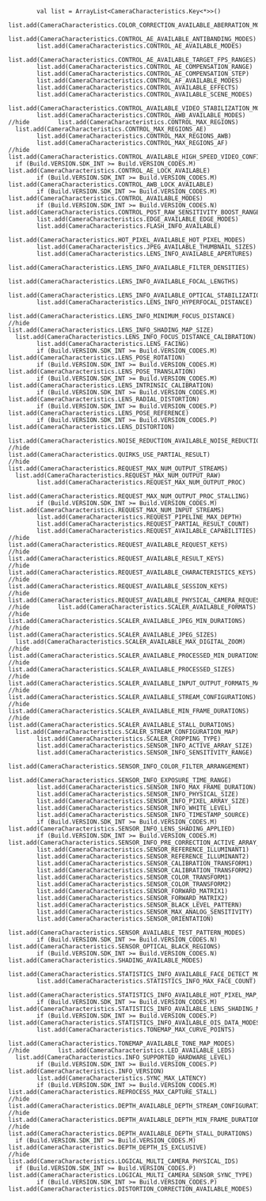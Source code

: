 ﻿            val list = ArrayList<CameraCharacteristics.Key<*>>()  
            list.add(CameraCharacteristics.COLOR_CORRECTION_AVAILABLE_ABERRATION_MODES)  
            list.add(CameraCharacteristics.CONTROL_AE_AVAILABLE_ANTIBANDING_MODES)  
            list.add(CameraCharacteristics.CONTROL_AE_AVAILABLE_MODES)  
            list.add(CameraCharacteristics.CONTROL_AE_AVAILABLE_TARGET_FPS_RANGES)  
            list.add(CameraCharacteristics.CONTROL_AE_COMPENSATION_RANGE)  
            list.add(CameraCharacteristics.CONTROL_AE_COMPENSATION_STEP)  
            list.add(CameraCharacteristics.CONTROL_AF_AVAILABLE_MODES)  
            list.add(CameraCharacteristics.CONTROL_AVAILABLE_EFFECTS)  
            list.add(CameraCharacteristics.CONTROL_AVAILABLE_SCENE_MODES)  
            list.add(CameraCharacteristics.CONTROL_AVAILABLE_VIDEO_STABILIZATION_MODES)  
            list.add(CameraCharacteristics.CONTROL_AWB_AVAILABLE_MODES)  
    //hide        list.add(CameraCharacteristics.CONTROL_MAX_REGIONS)  
      list.add(CameraCharacteristics.CONTROL_MAX_REGIONS_AE)  
            list.add(CameraCharacteristics.CONTROL_MAX_REGIONS_AWB)  
            list.add(CameraCharacteristics.CONTROL_MAX_REGIONS_AF)  
    //hide        list.add(CameraCharacteristics.CONTROL_AVAILABLE_HIGH_SPEED_VIDEO_CONFIGURATIONS)  
      if (Build.VERSION.SDK_INT >= Build.VERSION_CODES.M) list.add(CameraCharacteristics.CONTROL_AE_LOCK_AVAILABLE)  
            if (Build.VERSION.SDK_INT >= Build.VERSION_CODES.M) list.add(CameraCharacteristics.CONTROL_AWB_LOCK_AVAILABLE)  
            if (Build.VERSION.SDK_INT >= Build.VERSION_CODES.M) list.add(CameraCharacteristics.CONTROL_AVAILABLE_MODES)  
            if (Build.VERSION.SDK_INT >= Build.VERSION_CODES.N) list.add(CameraCharacteristics.CONTROL_POST_RAW_SENSITIVITY_BOOST_RANGE)  
            list.add(CameraCharacteristics.EDGE_AVAILABLE_EDGE_MODES)  
            list.add(CameraCharacteristics.FLASH_INFO_AVAILABLE)  
            list.add(CameraCharacteristics.HOT_PIXEL_AVAILABLE_HOT_PIXEL_MODES)  
            list.add(CameraCharacteristics.JPEG_AVAILABLE_THUMBNAIL_SIZES)  
            list.add(CameraCharacteristics.LENS_INFO_AVAILABLE_APERTURES)  
            list.add(CameraCharacteristics.LENS_INFO_AVAILABLE_FILTER_DENSITIES)  
            list.add(CameraCharacteristics.LENS_INFO_AVAILABLE_FOCAL_LENGTHS)  
            list.add(CameraCharacteristics.LENS_INFO_AVAILABLE_OPTICAL_STABILIZATION)  
            list.add(CameraCharacteristics.LENS_INFO_HYPERFOCAL_DISTANCE)  
            list.add(CameraCharacteristics.LENS_INFO_MINIMUM_FOCUS_DISTANCE)  
    //hide        list.add(CameraCharacteristics.LENS_INFO_SHADING_MAP_SIZE)  
      list.add(CameraCharacteristics.LENS_INFO_FOCUS_DISTANCE_CALIBRATION)  
            list.add(CameraCharacteristics.LENS_FACING)  
            if (Build.VERSION.SDK_INT >= Build.VERSION_CODES.M) list.add(CameraCharacteristics.LENS_POSE_ROTATION)  
            if (Build.VERSION.SDK_INT >= Build.VERSION_CODES.M) list.add(CameraCharacteristics.LENS_POSE_TRANSLATION)  
            if (Build.VERSION.SDK_INT >= Build.VERSION_CODES.M) list.add(CameraCharacteristics.LENS_INTRINSIC_CALIBRATION)  
            if (Build.VERSION.SDK_INT >= Build.VERSION_CODES.M) list.add(CameraCharacteristics.LENS_RADIAL_DISTORTION)  
            if (Build.VERSION.SDK_INT >= Build.VERSION_CODES.P) list.add(CameraCharacteristics.LENS_POSE_REFERENCE)  
            if (Build.VERSION.SDK_INT >= Build.VERSION_CODES.P) list.add(CameraCharacteristics.LENS_DISTORTION)  
            list.add(CameraCharacteristics.NOISE_REDUCTION_AVAILABLE_NOISE_REDUCTION_MODES)  
    //hide        list.add(CameraCharacteristics.QUIRKS_USE_PARTIAL_RESULT)  
    //hide        list.add(CameraCharacteristics.REQUEST_MAX_NUM_OUTPUT_STREAMS)  
      list.add(CameraCharacteristics.REQUEST_MAX_NUM_OUTPUT_RAW)  
            list.add(CameraCharacteristics.REQUEST_MAX_NUM_OUTPUT_PROC)  
            list.add(CameraCharacteristics.REQUEST_MAX_NUM_OUTPUT_PROC_STALLING)  
            if (Build.VERSION.SDK_INT >= Build.VERSION_CODES.M) list.add(CameraCharacteristics.REQUEST_MAX_NUM_INPUT_STREAMS)  
            list.add(CameraCharacteristics.REQUEST_PIPELINE_MAX_DEPTH)  
            list.add(CameraCharacteristics.REQUEST_PARTIAL_RESULT_COUNT)  
            list.add(CameraCharacteristics.REQUEST_AVAILABLE_CAPABILITIES)  
    //hide        list.add(CameraCharacteristics.REQUEST_AVAILABLE_REQUEST_KEYS)  
    //hide        list.add(CameraCharacteristics.REQUEST_AVAILABLE_RESULT_KEYS)  
    //hide        list.add(CameraCharacteristics.REQUEST_AVAILABLE_CHARACTERISTICS_KEYS)  
    //hide        list.add(CameraCharacteristics.REQUEST_AVAILABLE_SESSION_KEYS)  
    //hide        list.add(CameraCharacteristics.REQUEST_AVAILABLE_PHYSICAL_CAMERA_REQUEST_KEYS)  
    //hide        list.add(CameraCharacteristics.SCALER_AVAILABLE_FORMATS)  
    //hide        list.add(CameraCharacteristics.SCALER_AVAILABLE_JPEG_MIN_DURATIONS)  
    //hide        list.add(CameraCharacteristics.SCALER_AVAILABLE_JPEG_SIZES)  
      list.add(CameraCharacteristics.SCALER_AVAILABLE_MAX_DIGITAL_ZOOM)  
    //hide       list.add(CameraCharacteristics.SCALER_AVAILABLE_PROCESSED_MIN_DURATIONS)  
    //hide       list.add(CameraCharacteristics.SCALER_AVAILABLE_PROCESSED_SIZES)  
    //hide       list.add(CameraCharacteristics.SCALER_AVAILABLE_INPUT_OUTPUT_FORMATS_MAP)  
    //hide       list.add(CameraCharacteristics.SCALER_AVAILABLE_STREAM_CONFIGURATIONS)  
    //hide       list.add(CameraCharacteristics.SCALER_AVAILABLE_MIN_FRAME_DURATIONS)  
    //hide       list.add(CameraCharacteristics.SCALER_AVAILABLE_STALL_DURATIONS)  
      list.add(CameraCharacteristics.SCALER_STREAM_CONFIGURATION_MAP)  
            list.add(CameraCharacteristics.SCALER_CROPPING_TYPE)  
            list.add(CameraCharacteristics.SENSOR_INFO_ACTIVE_ARRAY_SIZE)  
            list.add(CameraCharacteristics.SENSOR_INFO_SENSITIVITY_RANGE)  
            list.add(CameraCharacteristics.SENSOR_INFO_COLOR_FILTER_ARRANGEMENT)  
            list.add(CameraCharacteristics.SENSOR_INFO_EXPOSURE_TIME_RANGE)  
            list.add(CameraCharacteristics.SENSOR_INFO_MAX_FRAME_DURATION)  
            list.add(CameraCharacteristics.SENSOR_INFO_PHYSICAL_SIZE)  
            list.add(CameraCharacteristics.SENSOR_INFO_PIXEL_ARRAY_SIZE)  
            list.add(CameraCharacteristics.SENSOR_INFO_WHITE_LEVEL)  
            list.add(CameraCharacteristics.SENSOR_INFO_TIMESTAMP_SOURCE)  
            if (Build.VERSION.SDK_INT >= Build.VERSION_CODES.M) list.add(CameraCharacteristics.SENSOR_INFO_LENS_SHADING_APPLIED)  
            if (Build.VERSION.SDK_INT >= Build.VERSION_CODES.M) list.add(CameraCharacteristics.SENSOR_INFO_PRE_CORRECTION_ACTIVE_ARRAY_SIZE)  
            list.add(CameraCharacteristics.SENSOR_REFERENCE_ILLUMINANT1)  
            list.add(CameraCharacteristics.SENSOR_REFERENCE_ILLUMINANT2)  
            list.add(CameraCharacteristics.SENSOR_CALIBRATION_TRANSFORM1)  
            list.add(CameraCharacteristics.SENSOR_CALIBRATION_TRANSFORM2)  
            list.add(CameraCharacteristics.SENSOR_COLOR_TRANSFORM1)  
            list.add(CameraCharacteristics.SENSOR_COLOR_TRANSFORM2)  
            list.add(CameraCharacteristics.SENSOR_FORWARD_MATRIX1)  
            list.add(CameraCharacteristics.SENSOR_FORWARD_MATRIX2)  
            list.add(CameraCharacteristics.SENSOR_BLACK_LEVEL_PATTERN)  
            list.add(CameraCharacteristics.SENSOR_MAX_ANALOG_SENSITIVITY)  
            list.add(CameraCharacteristics.SENSOR_ORIENTATION)  
            list.add(CameraCharacteristics.SENSOR_AVAILABLE_TEST_PATTERN_MODES)  
            if (Build.VERSION.SDK_INT >= Build.VERSION_CODES.N) list.add(CameraCharacteristics.SENSOR_OPTICAL_BLACK_REGIONS)  
            if (Build.VERSION.SDK_INT >= Build.VERSION_CODES.N) list.add(CameraCharacteristics.SHADING_AVAILABLE_MODES)  
            list.add(CameraCharacteristics.STATISTICS_INFO_AVAILABLE_FACE_DETECT_MODES)  
            list.add(CameraCharacteristics.STATISTICS_INFO_MAX_FACE_COUNT)  
            list.add(CameraCharacteristics.STATISTICS_INFO_AVAILABLE_HOT_PIXEL_MAP_MODES)  
            if (Build.VERSION.SDK_INT >= Build.VERSION_CODES.M) list.add(CameraCharacteristics.STATISTICS_INFO_AVAILABLE_LENS_SHADING_MAP_MODES)  
            if (Build.VERSION.SDK_INT >= Build.VERSION_CODES.P) list.add(CameraCharacteristics.STATISTICS_INFO_AVAILABLE_OIS_DATA_MODES)  
            list.add(CameraCharacteristics.TONEMAP_MAX_CURVE_POINTS)  
            list.add(CameraCharacteristics.TONEMAP_AVAILABLE_TONE_MAP_MODES)  
    //hide        list.add(CameraCharacteristics.LED_AVAILABLE_LEDS)  
      list.add(CameraCharacteristics.INFO_SUPPORTED_HARDWARE_LEVEL)  
            if (Build.VERSION.SDK_INT >= Build.VERSION_CODES.P) list.add(CameraCharacteristics.INFO_VERSION)  
            list.add(CameraCharacteristics.SYNC_MAX_LATENCY)  
            if (Build.VERSION.SDK_INT >= Build.VERSION_CODES.M) list.add(CameraCharacteristics.REPROCESS_MAX_CAPTURE_STALL)  
    //hide        list.add(CameraCharacteristics.DEPTH_AVAILABLE_DEPTH_STREAM_CONFIGURATIONS)  
    //hide        list.add(CameraCharacteristics.DEPTH_AVAILABLE_DEPTH_MIN_FRAME_DURATIONS)  
    //hide        list.add(CameraCharacteristics.DEPTH_AVAILABLE_DEPTH_STALL_DURATIONS)  
      if (Build.VERSION.SDK_INT >= Build.VERSION_CODES.M) list.add(CameraCharacteristics.DEPTH_DEPTH_IS_EXCLUSIVE)  
    //hide        list.add(CameraCharacteristics.LOGICAL_MULTI_CAMERA_PHYSICAL_IDS)  
      if (Build.VERSION.SDK_INT >= Build.VERSION_CODES.P) list.add(CameraCharacteristics.LOGICAL_MULTI_CAMERA_SENSOR_SYNC_TYPE)  
            if (Build.VERSION.SDK_INT >= Build.VERSION_CODES.P) list.add(CameraCharacteristics.DISTORTION_CORRECTION_AVAILABLE_MODES)

